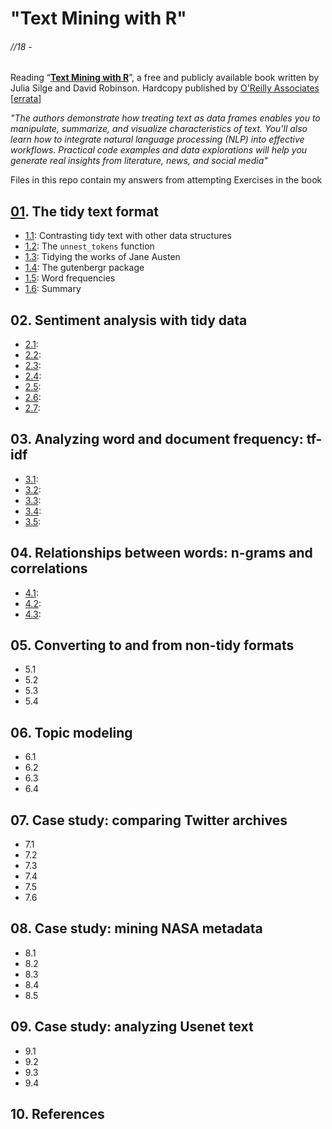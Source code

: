 # "Text Mining with R"
###### //18 -

Reading “[**Text Mining with R**](https://www.tidytextmining.com/)”, a free and publicly available book written by Julia Silge and David Robinson. Hardcopy published by [O'Reilly Associates](http://shop.oreilly.com/product/0636920067153.do) [[errata](https://www.oreilly.com/catalog/errata.csp?isbn=0636920067153)]

*"The authors demonstrate how treating text as data frames enables you to manipulate, summarize, and visualize characteristics of text. You’ll also learn how to integrate natural language processing (NLP) into effective workflows. Practical code examples and data explorations will help you generate real insights from literature, news, and social media"*

Files in this repo contain my answers from attempting Exercises in the book

## [01](https://www.tidytextmining.com/tidytext.html). The tidy text format
* [1.1](https://www.tidytextmining.com/tidytext.html#contrasting-tidy-text-with-other-data-structures): Contrasting tidy text with other data structures
* [1.2](https://www.tidytextmining.com/tidytext.html#the-unnest_tokens-function): The `unnest_tokens` function
* [1.3](https://www.tidytextmining.com/tidytext.html#tidyausten): Tidying the works of Jane Austen
* [1.4](https://www.tidytextmining.com/tidytext.html#the-gutenbergr-package): The gutenbergr package
* [1.5](https://www.tidytextmining.com/tidytext.html#word-frequencies): Word frequencies
* [1.6](https://www.tidytextmining.com/tidytext.html#summary): Summary

## 02. Sentiment analysis with tidy data
* [2.1]():
* [2.2]():
* [2.3]():
* [2.4]():
* [2.5]():
* [2.6]():
* [2.7]():

## 03. Analyzing word and document frequency: tf-idf
* [3.1]():
* [3.2]():
* [3.3]():
* [3.4]():
* [3.5]():

## 04. Relationships between words: n-grams and correlations
* [4.1]():
* [4.2]():
* [4.3]():

## 05. Converting to and from non-tidy formats
* 5.1
* 5.2
* 5.3
* 5.4

## 06. Topic modeling
* 6.1
* 6.2
* 6.3
* 6.4

## 07. Case study: comparing Twitter archives
* 7.1
* 7.2
* 7.3
* 7.4
* 7.5
* 7.6

## 08. Case study: mining NASA metadata
* 8.1
* 8.2
* 8.3
* 8.4
* 8.5

## 09. Case study: analyzing Usenet text
* 9.1
* 9.2
* 9.3
* 9.4

## 10. References